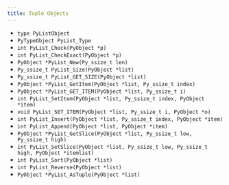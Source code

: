 ```yaml
---
title: Tuple Objects
---
```


- `type PyListObject`
- `PyTypeObject PyList_Type`
- `int PyList_Check(PyObject *p)`
- `int PyList_CheckExact(PyObject *p)`
- `PyObject *PyList_New(Py_ssize_t len)`
- `Py_ssize_t PyList_Size(PyObject *list)`
- `Py_ssize_t PyList_GET_SIZE(PyObject *list)`
- `PyObject *PyList_GetItem(PyObject *list, Py_ssize_t index)`
- `PyObject *PyList_GET_ITEM(PyObject *list, Py_ssize_t i)`
- `int PyList_SetItem(PyObject *list, Py_ssize_t index, PyObject *item)`
- `void PyList_SET_ITEM(PyObject *list, Py_ssize_t i, PyObject *o)`
- `int PyList_Insert(PyObject *list, Py_ssize_t index, PyObject *item)`
- `int PyList_Append(PyObject *list, PyObject *item)`
- `PyObject *PyList_GetSlice(PyObject *list, Py_ssize_t low, Py_ssize_t high)`
- `int PyList_SetSlice(PyObject *list, Py_ssize_t low, Py_ssize_t high, PyObject *itemlist)`
- `int PyList_Sort(PyObject *list)`
- `int PyList_Reverse(PyObject *list)`
- `PyObject *PyList_AsTuple(PyObject *list)`
